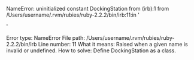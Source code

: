 NameError: uninitialized constant DockingStation
  from (irb):1
  from /Users/username/.rvm/rubies/ruby-2.2.2/bin/irb:11:in '<main>'

Error type: NameError
File path: /Users/username/.rvm/rubies/ruby-2.2.2/bin/irb
Line number: 11
What it means: Raised when a given name is invalid or undefined.
How to solve: Define DockingStation as a class.